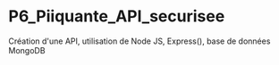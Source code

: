 # P6_Piiquante_API_securisee
Création d'une API, utilisation de Node JS, Express(), base de données MongoDB

